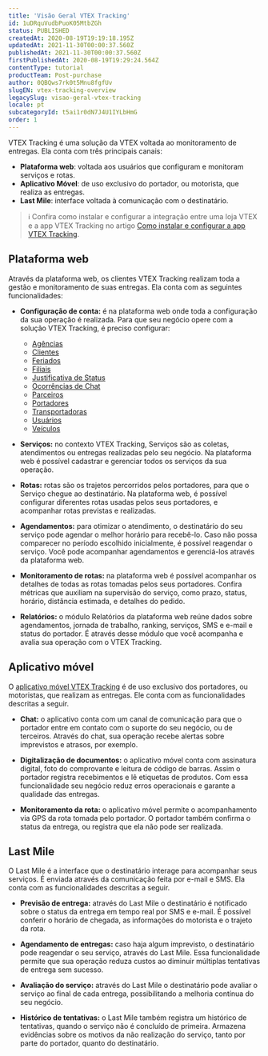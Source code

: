 ```yaml
---
title: 'Visão Geral VTEX Tracking'
id: 1uDRquVudbPuoK05MtbZGh
status: PUBLISHED
createdAt: 2020-08-19T19:19:18.195Z
updatedAt: 2021-11-30T00:00:37.560Z
publishedAt: 2021-11-30T00:00:37.560Z
firstPublishedAt: 2020-08-19T19:29:24.564Z
contentType: tutorial
productTeam: Post-purchase
author: 0QBQws7rk0t5Mnu8fgfUv
slugEN: vtex-tracking-overview
legacySlug: visao-geral-vtex-tracking
locale: pt
subcategoryId: t5ai1r0dN7J4U1IYLbHmG
order: 1
---
```


VTEX Tracking é uma solução da VTEX voltada ao monitoramento de entregas. Ela conta com três principais canais:

- **Plataforma web**:  voltada aos usuários que configuram e monitoram serviços e rotas.  
- **Aplicativo Móvel**: de uso exclusivo do portador, ou motorista, que realiza as entregas.  
- **Last Mile**: interface voltada à comunicação com o destinatário. 

> ℹ️ Confira como instalar e configurar a integração entre uma loja VTEX e a app VTEX Tracking no artigo [Como instalar e configurar a app VTEX Tracking](/pt/tutorial/como-instalar-e-configurar-a-app-vtex-tracking-no-seu-admin-vtex--3ejuFsJ1m0r08cT6afpIPf).

## Plataforma web
Através da plataforma web, os clientes VTEX Tracking realizam toda a gestão e monitoramento de suas entregas. Ela conta com as seguintes funcionalidades:

- **Configuração de conta:** é na plataforma web onde toda a configuração da sua operação é realizada. Para que seu negócio opere com a solução VTEX Tracking, é preciso configurar:

  - [Agências](/pt/tutorial/agencias-vtex-tracking--2PMohRiNdNpHPA2g2HyYH7?locale=pt)  
  - [Clientes](/pt/tutorial/clientes-vtex-tracking--277Z0epDNArIGJIbqtPMA9)  
  - [Feriados](/pt/tutorial/feriados-vtex-tracking--4cj0oJNmF89e0pAJMBj1sP)  
  - [Filiais](/pt/tutorial/filial-vtex-tracking--6mD8L390WPORidxGp9TKfp)  
  - [Justificativa de Status](/pt/tutorial/justificativa-de-status-vtex-tracking--4shboc7h5XPUpA8TQzXPRG)  
  - [Ocorrências de Chat](/pt/tutorial/ocorrencias-de-chat-vtex-tracking--2YY7ixoHRmHOt3Fd3LzdPe)  
  - [Parceiros](/pt/tutorial/parceiros-vtex-tracking--2xEHQ98hoMzgkrdhkpOedQ)  
  - [Portadores](/pt/tutorial/portadores-vtex-tracking--5tVSpunaXVT6gQDSl9jTow)  
  - [Transportadoras](/pt/tutorial/transportadoras-vtex-tracking--2HVE5D2fheT4cDPjiApL1Y?locale=pt)  
  - [Usuários](/pt/tutorial/usuarios-vtex-tracking--1zn5nrvkoWtx0pcabbRhSZ)
  - [Veículos](/pt/tutorial/veiculos-vtex-tracking--47OD2KOOMcHghBTJK0Vlwc)  

- **Serviços:** no contexto VTEX Tracking, Serviços são as coletas, atendimentos ou entregas realizadas pelo seu negócio. Na plataforma web é possível cadastrar e gerenciar todos os serviços da sua operação.  

- **Rotas:** rotas são os trajetos percorridos pelos portadores, para que o Serviço chegue ao destinatário. Na plataforma web, é possível configurar diferentes rotas usadas pelos seus portadores, e acompanhar rotas previstas e realizadas.

- **Agendamentos:** para otimizar o atendimento, o destinatário do seu serviço pode agendar o melhor horário para recebê-lo. Caso não possa comparecer no período escolhido inicialmente, é possível reagendar o serviço. Você pode acompanhar agendamentos e gerenciá-los através da plataforma web.

- **Monitoramento de rotas:** na plataforma web é possível acompanhar os detalhes de todas as rotas tomadas pelos seus portadores. Confira métricas que auxiliam na supervisão do serviço, como prazo, status, horário, distância estimada, e detalhes do pedido. 

- **Relatórios:** o módulo Relatórios da plataforma web reúne dados sobre agendamentos, jornada de trabalho, ranking, serviços, SMS e e-mail e status do portador. É através desse módulo que você acompanha e avalia sua operação com o VTEX Tracking. 

## Aplicativo móvel

O [aplicativo móvel VTEX Tracking](/pt/tutorial/tutorial-aplicativo-movel-vtex-tracking--5qYuqbMVlQBfpdCzC0X6jv) é de uso exclusivo dos portadores, ou motoristas, que realizam as entregas. Ele conta com as funcionalidades descritas a seguir. 

- **Chat:** o aplicativo conta com um canal de comunicação para que o portador entre em contato com o suporte do seu negócio, ou de terceiros. Através do chat, sua operação recebe alertas sobre imprevistos e atrasos, por exemplo. 

- **Digitalização de documentos:** o aplicativo móvel conta com assinatura digital, foto do comprovante e leitura de código de barras. Assim o portador registra recebimentos e lê etiquetas de produtos. Com essa funcionalidade seu negócio reduz erros operacionais e garante a qualidade das entregas. 

- **Monitoramento da rota:** o aplicativo móvel permite o acompanhamento via GPS da rota tomada pelo portador. O portador também confirma o status da entrega, ou registra que ela não pode ser realizada. 

## Last Mile
O Last Mile é a interface que o destinatário interage para acompanhar seus serviços. É enviada através da comunicação feita por e-mail e SMS. Ela conta com as funcionalidades descritas a seguir. 

- **Previsão de entrega:** através do Last Mile o destinatário é notificado sobre o status da entrega em tempo real por SMS e e-mail. É possível conferir o horário de chegada, as informações do motorista e o trajeto da rota. 

- **Agendamento de entregas:** caso haja algum imprevisto, o destinatário pode reagendar o seu serviço, através do Last Mile. Essa funcionalidade permite que sua operação reduza custos ao diminuir múltiplas tentativas de entrega sem sucesso. 

- **Avaliação do serviço:** através do Last Mile o destinatário pode avaliar o serviço ao final de cada entrega, possibilitando a melhoria contínua do seu negócio. 

- **Histórico de tentativas:** o Last Mile também registra um histórico de tentativas, quando o serviço não é concluído de primeira. Armazena evidências sobre os motivos da não realização do serviço, tanto por parte do portador, quanto do destinatário.

